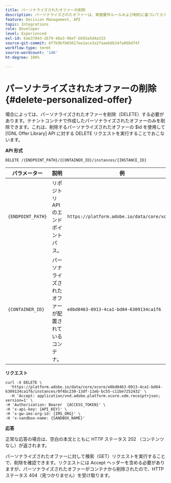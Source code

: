 ```yaml
---
title: パーソナライズされたオファーの削除
description: パーソナライズされたオファーは、実施要件ルールおよび制約に基づいてカスタマイズできるマーケティングメッセージです。
feature: Decision Management, API
topic: Integrations
role: Developer
level: Experienced
exl-id: 6ae37843-2679-48a3-96ef-bb93a5d4a333
source-git-commit: 6f7b9bfb65617ee1ace3a2faaebdb24fa068d74f
workflow-type: tm+mt
source-wordcount: '146'
ht-degree: 100%

---
```


# パーソナライズされたオファーの削除 {#delete-personalized-offer}

場合によっては、パーソナライズされたオファーを削除（DELETE）する必要があります。テナントコンテナで作成したパーソナライズされたオファーのみを削除できます。これは、削除するパーソナライズされたオファーの $id を使用して [!DNL Offer Library] API に対する DELETE リクエストを実行することでおこないます。

**API 形式**

```http
DELETE /{ENDPOINT_PATH}/{CONTAINER_ID}/instances/{INSTANCE_ID}
```

| パラメーター | 説明 | 例 |
| --------- | ----------- | ------- |
| `{ENDPOINT_PATH}` | リポジトリ API のエンドポイントパス。 | `https://platform.adobe.io/data/core/xcore/` |
| `{CONTAINER_ID}` | パーソナライズされたオファーが配置されているコンテナ。 | `e0bd8463-0913-4ca1-bd84-6309134ca1f6` |

**リクエスト**

```shell
curl -X DELETE \
  'https://platform.adobe.io/data/core/xcore/e0bd8463-0913-4ca1-bd84-6309134ca1f6/instances/0f4bc230-13df-11eb-bc55-c11be7252432' \
  -H 'Accept: application/vnd.adobe.platform.xcore.xdm.receipt+json; version=1' \
-H 'Authorization: Bearer  {ACCESS_TOKEN}' \
-H 'x-api-key: {API_KEY}' \
-H 'x-gw-ims-org-id: {IMS_ORG}' \
-H 'x-sandbox-name: {SANDBOX_NAME}'
```

**応答**

正常な応答の場合は、空白の本文とともに HTTP ステータス 202 （コンテンツなし）が返されます。

パーソナライズされたオファーに対して検索（GET）リクエストを実行することで、削除を確認できます。リクエストには Accept ヘッダーを含める必要がありますが、パーソナライズされたオファーがコンテナから削除されたので、HTTP ステータス 404（見つかりません）を受け取ります。
